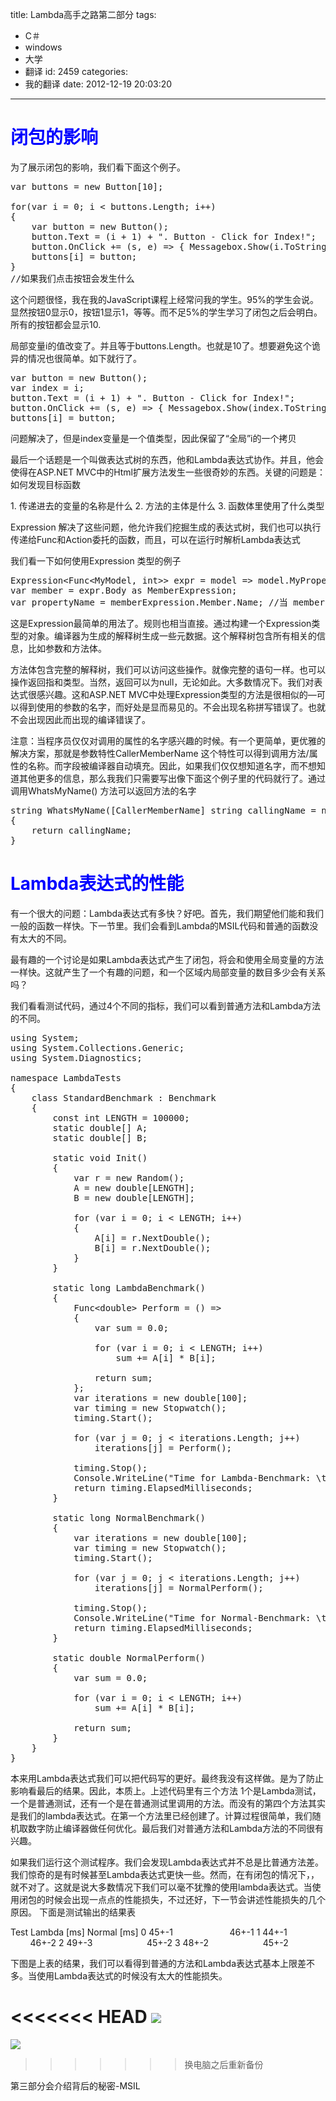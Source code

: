 title: Lambda高手之路第二部分
tags:
  - C＃
  - windows
  - 大学
  - 翻译
id: 2459
categories:
  - 我的翻译
date: 2012-12-19 20:03:20
---

# <span style="color: #0000ff;">闭包的影响</span>

为了展示闭包的影响，我们看下面这个例子。
<pre class="lang:default decode:true">var buttons = new Button[10];

for(var i = 0; i &lt; buttons.Length; i++)
{
	var button = new Button();
	button.Text = (i + 1) + ". Button - Click for Index!";
	button.OnClick += (s, e) =&gt; { Messagebox.Show(i.ToString()); };
	buttons[i] = button;
}
//如果我们点击按钮会发生什么</pre>
这个问题很怪，我在我的JavaScript课程上经常问我的学生。95%的学生会说。显然按钮0显示0，按钮1显示1，等等。而不足5%的学生学习了闭包之后会明白。所有的按钮都会显示10.

局部变量i的值改变了。并且等于buttons.Length。也就是10了。想要避免这个诡异的情况也很简单。如下就行了。
<pre class="lang:default decode:true">var button = new Button();
var index = i;
button.Text = (i + 1) + ". Button - Click for Index!";
button.OnClick += (s, e) =&gt; { Messagebox.Show(index.ToString()); };
buttons[i] = button;</pre>
问题解决了，但是index变量是一个值类型，因此保留了“全局”i的一个拷贝

最后一个话题是一个叫做表达式树的东西，他和Lambda表达式协作。并且，他会使得在ASP.NET MVC中的Html扩展方法发生一些很奇妙的东西。关键的问题是：如何发现目标函数

1\. 传递进去的变量的名称是什么
2\. 方法的主体是什么
3\. 函数体里使用了什么类型

Expression 解决了这些问题，他允许我们挖掘生成的表达式树，我们也可以执行传递给Func和Action委托的函数，而且，可以在运行时解析Lambda表达式

我们看一下如何使用Expression 类型的例子
<pre class="lang:default decode:true">Expression&lt;Func&lt;MyModel, int&gt;&gt; expr = model =&gt; model.MyProperty;
var member = expr.Body as MemberExpression;
var propertyName = memberExpression.Member.Name; //当 member != null的时候执行  ...</pre>
这是Expression最简单的用法了。规则也相当直接。通过构建一个Expression类型的对象。编译器为生成的解释树生成一些元数据。这个解释树包含所有相关的信息，比如参数和方法体。

方法体包含完整的解释树，我们可以访问这些操作。就像完整的语句一样。也可以操作返回指和类型。当然，返回可以为null，无论如此。大多数情况下。我们对表达式很感兴趣。这和ASP.NET MVC中处理Expression类型的方法是很相似的—可以得到使用的参数的名字，而好处是显而易见的。不会出现名称拼写错误了。也就不会出现因此而出现的编译错误了。

注意：当程序员仅仅对调用的属性的名字感兴趣的时候。有一个更简单，更优雅的解决方案，那就是参数特性CallerMemberName 这个特性可以得到调用方法/属性的名称。而字段被编译器自动填充。因此，如果我们仅仅想知道名字，而不想知道其他更多的信息，那么我我们只需要写出像下面这个例子里的代码就行了。通过调用WhatsMyName() 方法可以返回方法的名字
<pre class="lang:default decode:true">string WhatsMyName([CallerMemberName] string callingName = null)
{
    return callingName;
}</pre>

# <span style="color: #0000ff;">Lambda表达式的性能</span>

有一个很大的问题：Lambda表达式有多快？好吧。首先，我们期望他们能和我们一般的函数一样快。下一节里。我们会看到Lambda的MSIL代码和普通的函数没有太大的不同。

最有趣的一个讨论是如果Lambda表达式产生了闭包，将会和使用全局变量的方法一样快。这就产生了一个有趣的问题，和一个区域内局部变量的数目多少会有关系吗？

我们看看测试代码，通过4个不同的指标，我们可以看到普通方法和Lambda方法的不同。
<pre class="lang:default decode:true">using System;
using System.Collections.Generic;
using System.Diagnostics;

namespace LambdaTests
{
	class StandardBenchmark : Benchmark
    {
		const int LENGTH = 100000;
        static double[] A;
		static double[] B;

        static void Init()
        {
            var r = new Random();
            A = new double[LENGTH];
            B = new double[LENGTH];

            for (var i = 0; i &lt; LENGTH; i++)
            {
                A[i] = r.NextDouble();
                B[i] = r.NextDouble();
            }
        }

        static long LambdaBenchmark()
        {
            Func&lt;double&gt; Perform = () =&gt;
            {
                var sum = 0.0;

                for (var i = 0; i &lt; LENGTH; i++)
                    sum += A[i] * B[i];

                return sum;
            };
            var iterations = new double[100];
            var timing = new Stopwatch();
            timing.Start();

            for (var j = 0; j &lt; iterations.Length; j++)
                iterations[j] = Perform();

            timing.Stop();
            Console.WriteLine("Time for Lambda-Benchmark: \t {0}ms", timing.ElapsedMilliseconds);
            return timing.ElapsedMilliseconds;
        }

        static long NormalBenchmark()
        {
            var iterations = new double[100];
            var timing = new Stopwatch();
            timing.Start();

            for (var j = 0; j &lt; iterations.Length; j++)
                iterations[j] = NormalPerform();

            timing.Stop();
            Console.WriteLine("Time for Normal-Benchmark: \t {0}ms", timing.ElapsedMilliseconds);
            return timing.ElapsedMilliseconds;
        }

        static double NormalPerform()
        {
            var sum = 0.0;

            for (var i = 0; i &lt; LENGTH; i++)
                sum += A[i] * B[i];

            return sum;
        }
    }
}</pre>
本来用Lambda表达式我们可以把代码写的更好。最终我没有这样做。是为了防止影响看最后的结果。因此，本质上。上述代码里有三个方法
1个是Lambda测试，一个是普通测试，还有一个是在普通测试里调用的方法。而没有的第四个方法其实是我们的lambda表达式。在第一个方法里已经创建了。计算过程很简单，我们随机取数字防止编译器做任何优化。最后我们对普通方法和Lambda方法的不同很有兴趣。

如果我们运行这个测试程序。我们会发现Lambda表达式并不总是比普通方法差。我们惊奇的是有时候甚至Lambda表达式更快一些。然而，在有闭包的情况下，，就不对了。这就是说大多数情况下我们可以毫不犹豫的使用lambda表达式。当使用闭包的时候会出现一点点的性能损失，不过还好，下一节会讲述性能损失的几个原因。
下面是测试输出的结果表

Test Lambda [ms] Normal [ms]
0 45+-1                       46+-1
1 44+-1                       46+-2
2 49+-3                      45+-2
3 48+-2                      45+-2

下图是上表的结果，我们可以看得到普通的方法和Lambda表达式基本上限差不多。当使用Lambda表达式的时候没有太大的性能损失。

<<<<<<< HEAD
[![]({{BASE_PATH}}/images/b4702d953670f850f72d24daf0aefd146eb33227.png)](http://leaverimage.b0.upaiyun.com/30616_o.png)
=======
[![](/images/b4702d953670f850f72d24daf0aefd146eb33227.png)](http://leaverimage.b0.upaiyun.com/30616_o.png)
>>>>>>> 换电脑之后重新备份

第三部分会介绍背后的秘密-MSIL